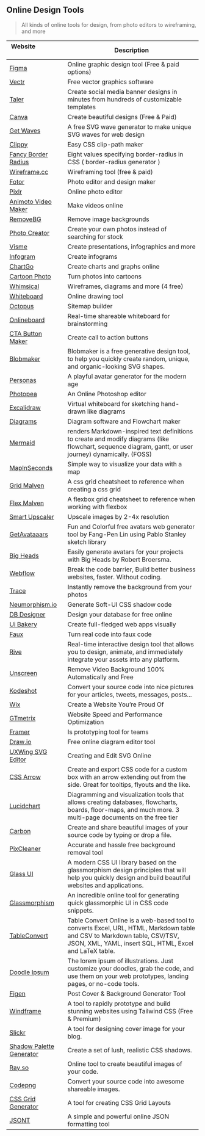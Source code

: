 ## Online Design Tools

> All kinds of online tools for design, from photo editors to wireframing, and more

| Website                            | Description |
| --- | --- |
| [Figma](https://www.figma.com/graphic-design-tool/) | Online graphic design tool (Free & paid options) |
| [Vectr](https://vectr.com/) | Free vector graphics software |
| [Taler](https://www.taler.app/) | Create social media banner designs in minutes from hundreds of customizable templates |
| [Canva](https://www.canva.com/) | Create beautiful designs (Free & Paid) |
| [Get Waves](https://getwaves.io/) | A free SVG wave generator to make unique SVG waves for web design |
| [Clippy](https://bennettfeely.com/clippy/) | Easy CSS clip-path maker |
| [Fancy Border Radius](https://9elements.github.io/fancy-border-radius/full-control.html) | Eight values specifying border-radius in CSS ( border-radius generator ) |
| [Wireframe.cc](https://wireframe.cc/) | Wireframing tool (free & paid) |
| [Fotor](https://www.fotor.com/) | Photo editor and design maker |
| [Pixlr](https://www.pixlr.com/) | Online photo editor |
| [Animoto Video Maker](https://animoto.com/apps/online-video-maker) | Make videos online |
| [RemoveBG](https://www.remove.bg/) | Remove image backgrounds |
| [Photo Creator](https://photos.icons8.com/creator) | Create your own photos instead of searching for stock |
| [Visme](https://www.visme.co/) | Create presentations, infographics and more |
| [Infogram](https://infogram.com/) | Create infograms |
| [ChartGo](https://www.chartgo.com/) | Create charts and graphs online |
| [Cartoon Photo](https://cartoon.pho.to/) | Turn photos into cartoons |
| [Whimsical](https://whimsical.com/) | Wireframes, diagrams and more (4 free) |
| [Whiteboard](https://witeboard.com/) | Online drawing tool |
| [Octopus](https://octopus.do/) | Sitemap builder |
| [Onlineboard](https://onlineboard.eu/) | Real-time shareable whiteboard for brainstorming |
| [CTA Button Maker](https://www.clickminded.com/button-generator/) | Create call to action buttons |
| [Blobmaker](https://www.blobmaker.app/) | Blobmaker is a free generative design tool, to help you quickly create random, unique, and organic-looking SVG shapes. |
| [Personas](https://personas.draftbit.com/) | A playful avatar generator for the modern age |
| [Photopea](https://www.photopea.com/) | An Online Photoshop editor |
| [Excalidraw](https://excalidraw.com/) | Virtual whiteboard for sketching hand-drawn like diagrams |
| [Diagrams](https://www.diagrams.net/) | Diagram software and Flowchart maker |
| [Mermaid](https://github.com/mermaid-js/mermaid) | renders Markdown-inspired text definitions to create and modify diagrams (like flowchart, sequence diagram, gantt, or user journey) dynamically. (FOSS) |
| [MapInSeconds](http://mapinseconds.com/) | Simple way to visualize your data with a map |
| [Grid Malven](http://grid.malven.co/) | A css grid cheatsheet to reference when creating a css grid |
| [Flex Malven](http://flexbox.malven.co/) | A flexbox grid cheatsheet to reference when working with flexbox |
| [Smart Upscaler](https://icons8.com/upscaler) | Upscale images by 2-4x resolution |
| [GetAvataaars](https://getavataaars.com/) | Fun and Colorful free avatars web generator tool by Fang-Pen Lin using Pablo Stanley sketch library |
| [Big Heads](https://github.com/RobertBroersma/bigheads) | Easily generate avatars for your projects with Big Heads by Robert Broersma. |
| [Webflow](https://webflow.com/) | Break the code barrier, Build better business websites, faster. Without coding. |
| [Trace](https://stickermule.com/trace) | Instantly remove the background from your photos |
| [Neumorphism.io](https://neumorphism.io/#55b9f3) | Generate Soft-UI CSS shadow code |
| [DB Designer](https://app.dbdesigner.net/) | Design your database for free online |
| [Ui Bakery](https://uibakery.io/) | Create full-fledged web apps visually |
| [Faux](http://knutsynstad.com/fauxcode/) | Turn real code into faux code |
| [Rive](https://rive.app/) | Real-time interactive design tool that allows you to design, animate, and immediately integrate your assets into any platform. |
| [Unscreen](https://www.unscreen.com/) | Remove Video Background 100% Automatically and Free |
| [Kodeshot](https://www.kodeshot.net/) | Convert your source code into nice pictures for your articles, tweets, messages, posts... |
| [Wix](https://www.wix.com/) | Create a Website You’re Proud Of |
| [GTmetrix](https://gtmetrix.com/) | Website Speed and Performance Optimization |
| [Framer](https://www.framer.com/) | Is prototyping tool for teams |
| [Draw.io](https://www.draw.io/) | Free online diagram editor tool |
| [UXWing SVG Editor](https://uxwing.com/svg-icon-editor) | Creating and Edit SVG Online |
| [CSS Arrow](http://www.cssarrowplease.com/) | Create and export CSS code for a custom box with an arrow extending out from the side. Great for tooltips, flyouts and the like. |
| [Lucidchart](https://www.lucidchart.com/pages/) | Diagramming and visualization tools that allows creating databases, flowcharts, boards, floor-maps, and much more. 3 multi-page documents on the free tier |
| [Carbon](https://carbon.now.sh/) | Create and share beautiful images of your source code by typing or drop a file. |
| [PixCleaner](https://www.pixcleaner.com/) | Accurate and hassle free background removal tool |
| [Glass UI](https://ui.glass/generator) | A modern CSS UI library based on the glassmorphism design principles that will help you quickly design and build beautiful websites and applications. |
| [Glassmorphism](https://glassmorphism.com/) | An incredible online tool for generating quick glassmorphic UI in CSS code snippets. |
| [TableConvert](https://tableconvert.com/) | Table Convert Online is a web-based tool to converts Excel, URL, HTML, Markdown table and CSV to Markdown table, CSV/TSV, JSON, XML, YAML, insert SQL, HTML, Excel and LaTeX table. |
| [Doodle Ipsum](https://doodleipsum.com/) | The lorem ipsum of illustrations. Just customize your doodles, grab the code, and use them on your web prototypes, landing pages, or no-code tools. |
| [Figen](https://figen.cc/) | Post Cover & Background Generator Tool |
| [Windframe](https://www.devwares.com/windframe/) | A tool to rapidly prototype and build stunning websites using Tailwind CSS (Free & Premium) |
| [Slickr](https://slickr.vercel.app/) | A tool for designing cover image for your blog. |
| [Shadow Palette Generator](https://www.joshwcomeau.com/shadow-palette/) | Create a set of lush, realistic CSS shadows. |
| [Ray.so](https://ray.so/) | Online tool to create beautiful images of your code. |
| [Codepng](https://www.codepng.app/) | Convert your source code into awesome shareable images. |
| [CSS Grid Generator](https://grid.layoutit.com/) | A tool for creating CSS Grid Layouts |
| [JSONT](https://www.jsont.run/) | A simple and powerful online JSON formatting tool |